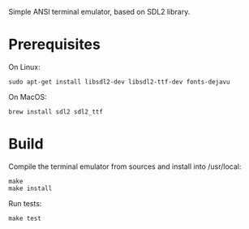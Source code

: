Simple ANSI terminal emulator, based on SDL2 library.

# Prerequisites

On Linux:

    sudo apt-get install libsdl2-dev libsdl2-ttf-dev fonts-dejavu

On MacOS:

    brew install sdl2 sdl2_ttf

# Build

Compile the terminal emulator from sources and install into /usr/local:

    make
    make install

Run tests:

    make test
